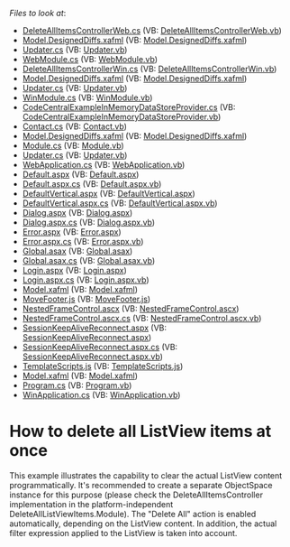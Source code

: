 <!-- default file list -->
*Files to look at*:

* [DeleteAllItemsControllerWeb.cs](./CS/DeleteAllListViewItems.Module.Web/DeleteAllItemsControllerWeb.cs) (VB: [DeleteAllItemsControllerWeb.vb](./VB/DeleteAllListViewItems.Module.Web/DeleteAllItemsControllerWeb.vb))
* [Model.DesignedDiffs.xafml](./CS/DeleteAllListViewItems.Module.Web/Model.DesignedDiffs.xafml) (VB: [Model.DesignedDiffs.xafml](./VB/DeleteAllListViewItems.Module.Web/Model.DesignedDiffs.xafml))
* [Updater.cs](./CS/DeleteAllListViewItems.Module.Web/Updater.cs) (VB: [Updater.vb](./VB/DeleteAllListViewItems.Module.Web/Updater.vb))
* [WebModule.cs](./CS/DeleteAllListViewItems.Module.Web/WebModule.cs) (VB: [WebModule.vb](./VB/DeleteAllListViewItems.Module.Web/WebModule.vb))
* [DeleteAllItemsControllerWin.cs](./CS/DeleteAllListViewItems.Module.Win/DeleteAllItemsControllerWin.cs) (VB: [DeleteAllItemsControllerWin.vb](./VB/DeleteAllListViewItems.Module.Win/DeleteAllItemsControllerWin.vb))
* [Model.DesignedDiffs.xafml](./CS/DeleteAllListViewItems.Module.Win/Model.DesignedDiffs.xafml) (VB: [Model.DesignedDiffs.xafml](./VB/DeleteAllListViewItems.Module.Win/Model.DesignedDiffs.xafml))
* [Updater.cs](./CS/DeleteAllListViewItems.Module.Win/Updater.cs) (VB: [Updater.vb](./VB/DeleteAllListViewItems.Module.Win/Updater.vb))
* [WinModule.cs](./CS/DeleteAllListViewItems.Module.Win/WinModule.cs) (VB: [WinModule.vb](./VB/DeleteAllListViewItems.Module.Win/WinModule.vb))
* [CodeCentralExampleInMemoryDataStoreProvider.cs](./CS/DeleteAllListViewItems.Module/CodeCentralExampleInMemoryDataStoreProvider.cs) (VB: [CodeCentralExampleInMemoryDataStoreProvider.vb](./VB/DeleteAllListViewItems.Module/CodeCentralExampleInMemoryDataStoreProvider.vb))
* [Contact.cs](./CS/DeleteAllListViewItems.Module/Contact.cs) (VB: [Contact.vb](./VB/DeleteAllListViewItems.Module/Contact.vb))
* [Model.DesignedDiffs.xafml](./CS/DeleteAllListViewItems.Module/Model.DesignedDiffs.xafml) (VB: [Model.DesignedDiffs.xafml](./VB/DeleteAllListViewItems.Module/Model.DesignedDiffs.xafml))
* [Module.cs](./CS/DeleteAllListViewItems.Module/Module.cs) (VB: [Module.vb](./VB/DeleteAllListViewItems.Module/Module.vb))
* [Updater.cs](./CS/DeleteAllListViewItems.Module/Updater.cs) (VB: [Updater.vb](./VB/DeleteAllListViewItems.Module/Updater.vb))
* [WebApplication.cs](./CS/DeleteAllListViewItems.Web/ApplicationCode/WebApplication.cs) (VB: [WebApplication.vb](./VB/DeleteAllListViewItems.Web/ApplicationCode/WebApplication.vb))
* [Default.aspx](./CS/DeleteAllListViewItems.Web/Default.aspx) (VB: [Default.aspx](./VB/DeleteAllListViewItems.Web/Default.aspx))
* [Default.aspx.cs](./CS/DeleteAllListViewItems.Web/Default.aspx.cs) (VB: [Default.aspx.vb](./VB/DeleteAllListViewItems.Web/Default.aspx.vb))
* [DefaultVertical.aspx](./CS/DeleteAllListViewItems.Web/DefaultVertical.aspx) (VB: [DefaultVertical.aspx](./VB/DeleteAllListViewItems.Web/DefaultVertical.aspx))
* [DefaultVertical.aspx.cs](./CS/DeleteAllListViewItems.Web/DefaultVertical.aspx.cs) (VB: [DefaultVertical.aspx.vb](./VB/DeleteAllListViewItems.Web/DefaultVertical.aspx.vb))
* [Dialog.aspx](./CS/DeleteAllListViewItems.Web/Dialog.aspx) (VB: [Dialog.aspx](./VB/DeleteAllListViewItems.Web/Dialog.aspx))
* [Dialog.aspx.cs](./CS/DeleteAllListViewItems.Web/Dialog.aspx.cs) (VB: [Dialog.aspx.vb](./VB/DeleteAllListViewItems.Web/Dialog.aspx.vb))
* [Error.aspx](./CS/DeleteAllListViewItems.Web/Error.aspx) (VB: [Error.aspx](./VB/DeleteAllListViewItems.Web/Error.aspx))
* [Error.aspx.cs](./CS/DeleteAllListViewItems.Web/Error.aspx.cs) (VB: [Error.aspx.vb](./VB/DeleteAllListViewItems.Web/Error.aspx.vb))
* [Global.asax](./CS/DeleteAllListViewItems.Web/Global.asax) (VB: [Global.asax](./VB/DeleteAllListViewItems.Web/Global.asax))
* [Global.asax.cs](./CS/DeleteAllListViewItems.Web/Global.asax.cs) (VB: [Global.asax.vb](./VB/DeleteAllListViewItems.Web/Global.asax.vb))
* [Login.aspx](./CS/DeleteAllListViewItems.Web/Login.aspx) (VB: [Login.aspx](./VB/DeleteAllListViewItems.Web/Login.aspx))
* [Login.aspx.cs](./CS/DeleteAllListViewItems.Web/Login.aspx.cs) (VB: [Login.aspx.vb](./VB/DeleteAllListViewItems.Web/Login.aspx.vb))
* [Model.xafml](./CS/DeleteAllListViewItems.Web/Model.xafml) (VB: [Model.xafml](./VB/DeleteAllListViewItems.Web/Model.xafml))
* [MoveFooter.js](./CS/DeleteAllListViewItems.Web/MoveFooter.js) (VB: [MoveFooter.js](./VB/DeleteAllListViewItems.Web/MoveFooter.js))
* [NestedFrameControl.ascx](./CS/DeleteAllListViewItems.Web/NestedFrameControl.ascx) (VB: [NestedFrameControl.ascx](./VB/DeleteAllListViewItems.Web/NestedFrameControl.ascx))
* [NestedFrameControl.ascx.cs](./CS/DeleteAllListViewItems.Web/NestedFrameControl.ascx.cs) (VB: [NestedFrameControl.ascx.vb](./VB/DeleteAllListViewItems.Web/NestedFrameControl.ascx.vb))
* [SessionKeepAliveReconnect.aspx](./CS/DeleteAllListViewItems.Web/SessionKeepAliveReconnect.aspx) (VB: [SessionKeepAliveReconnect.aspx](./VB/DeleteAllListViewItems.Web/SessionKeepAliveReconnect.aspx))
* [SessionKeepAliveReconnect.aspx.cs](./CS/DeleteAllListViewItems.Web/SessionKeepAliveReconnect.aspx.cs) (VB: [SessionKeepAliveReconnect.aspx.vb](./VB/DeleteAllListViewItems.Web/SessionKeepAliveReconnect.aspx.vb))
* [TemplateScripts.js](./CS/DeleteAllListViewItems.Web/TemplateScripts.js) (VB: [TemplateScripts.js](./VB/DeleteAllListViewItems.Web/TemplateScripts.js))
* [Model.xafml](./CS/DeleteAllListViewItems.Win/Model.xafml) (VB: [Model.xafml](./VB/DeleteAllListViewItems.Win/Model.xafml))
* [Program.cs](./CS/DeleteAllListViewItems.Win/Program.cs) (VB: [Program.vb](./VB/DeleteAllListViewItems.Win/Program.vb))
* [WinApplication.cs](./CS/DeleteAllListViewItems.Win/WinApplication.cs) (VB: [WinApplication.vb](./VB/DeleteAllListViewItems.Win/WinApplication.vb))
<!-- default file list end -->
# How to delete all ListView items at once


<p>This example illustrates the capability to clear the actual ListView content programmatically. It's recommended to create a separate ObjectSpace instance for this purpose (please check the DeleteAllItemsController implementation in the platform-independent DeleteAllListViewItems.Module). The "Delete All" action is enabled automatically, depending on the ListView content. In addition, the actual filter expression applied to the ListView is taken into account.</p>

<br/>


